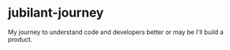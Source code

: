 # jubilant-journey
My journey to understand code and developers better or may be I'll build a product. 
